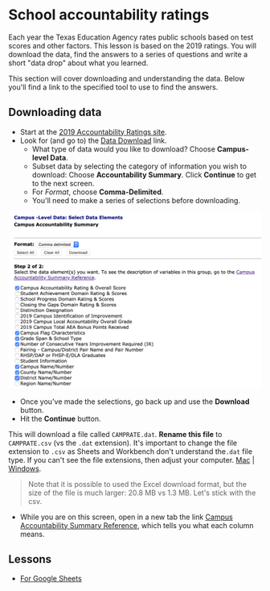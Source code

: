 # School accountability ratings

Each year the Texas Education Agency rates public schools based on test scores and other factors. This lesson is based on the 2019 ratings. You will download the data, find the answers to a series of questions and write a short "data drop" about what you learned.

This section will cover downloading and understanding the data. Below you'll find a link to the specified tool to use to find the answers.

## Downloading data

- Start at the [2019 Accountability Ratings site](http://tea.texas.gov/Student_Testing_and_Accountability/Accountability/State_Accountability/Performance_Reporting/2019_Accountability_Rating_System).
- Look for (and go to) the [Data Download](https://rptsvr1.tea.texas.gov/perfreport/account/2019/download.html) link.
  - What type of data would you like to download? Choose **Campus-level Data**.
  - Subset data by selecting the category of information you wish to download: Choose **Accountability Summary**. Click **Continue** to get to the next screen.
  - For _Format_, choose **Comma-Delimited**.
  - You'll need to make a series of selections before downloading.

![Ratings download selections](img/gs-ratings-dwnld.png)

- Once you've made the selections, go back up and use the **Download** button.
- Hit the **Continue** button.

This will download a file called `CAMPRATE.dat`. **Rename this file** to `CAMPRATE.csv` (vs the `.dat` extension). It's important to change the file extension to `.csv` as Sheets and Workbench don't understand the`.dat` file type. If you can't see the file extensions, then adjust your computer. [Mac](https://support.apple.com/guide/mac-help/show-or-hide-filename-extensions-on-mac-mchlp2304/mac) | [Windows](https://www.thewindowsclub.com/show-file-extensions-in-windows).

> Note that it is possible to used the Excel download format, but the size of the file is much larger: 20.8 MB vs 1.3 MB. Let's stick with the csv.

- While you are on this screen, open in a new tab the link [Campus Accountability Summary Reference](https://rptsvr1.tea.texas.gov/perfreport/account/2019/download/camprate.html), which tells you what each column means.

## Lessons

- [For Google Sheets](rubric-gs.md)
